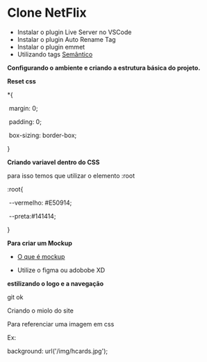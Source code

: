 # Clone NetFlix

- Instalar o plugin Live Server no VSCode
- Instalar o plugin Auto Rename Tag
- Instalar o plugin emmet
- Utilizando tags [Semântico]( https://www.devmedia.com.br/html-semantico-conheca-os-elementos-semanticos-da-html5/38065)

**Configurando o ambiente e criando a estrutura básica do projeto.**

**Reset css**

*{

​	margin: 0;

​	padding: 0;

​	box-sizing: border-box;

}

**Criando variavel dentro do CSS**

para isso temos que utilizar o elemento :root

:root{

​	--vermelho: #E50914;

​	--preta:#141414;

}



**Para criar um Mockup**

- [O que é mockup](https://www.futuraexpress.com.br/blog/o-que-e-mockup/)

- Utilize o figma ou adobobe XD



**estilizando o logo e a navegação**

git ok

Criando o miolo do site

Para referenciar uma imagem em css

Ex:

 background: url('/img/hcards.jpg');

